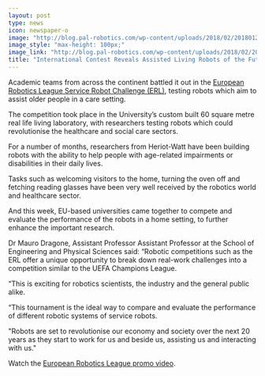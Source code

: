 ```yaml
---
layout: post
type: news
icon: newspaper-o
image: "http://blog.pal-robotics.com/wp-content/uploads/2018/02/20180126_HWU_Edinburgh_2-1.jpg"
image_style: "max-height: 100px;"
image_link: "http://blog.pal-robotics.com/wp-content/uploads/2018/02/20180126_HWU_Edinburgh_2-1.jpg"
title: "International Contest Reveals Assisted Living Robots of the Future"
---
```


Academic teams from across the continent battled it out in the <a href="http://www.eu-robotics.net/robotics_league/">European Robotics League Service Robot Challenge (ERL)</a>, testing robots which aim to assist older people in a care setting.

The competition took place in the University’s custom built 60 square metre real life living laboratory, with researchers testing robots which could revolutionise the healthcare and social care sectors. 

For a number of months, researchers from Heriot-Watt have been building robots with the ability to help people with age-related impairments or disabilities in their daily lives.

Tasks such as welcoming visitors to the home, turning the oven off and fetching reading glasses have been very well received by the robotics world and healthcare sector.

And this week, EU-based universities came together to compete and evaluate the performance of the robots in a home setting, to further enhance the important research.

Dr Mauro Dragone, Assistant Professor Assistant Professor at the School of Engineering and Physical Sciences said: “Robotic competitions such as the ERL offer a unique opportunity to break down real-work challenges into a competition similar to the UEFA Champions League.

“This is exciting for robotics scientists, the industry and the general public alike.

“This tournament is the ideal way to compare and evaluate the performance of different robotic systems of service robots.

"Robots are set to revolutionise our economy and society over the next 20 years as they start to work for us and beside us, assisting us and interacting with us."

Watch the <a href="http://:%20https://www.youtube.com/watch?v=gIem1R2SUZM&feature=youtu.be&list=PLyHQG8zj_84aDeGjC6JQQjNvpb86RKlPU">European Robotics League promo video</a>.